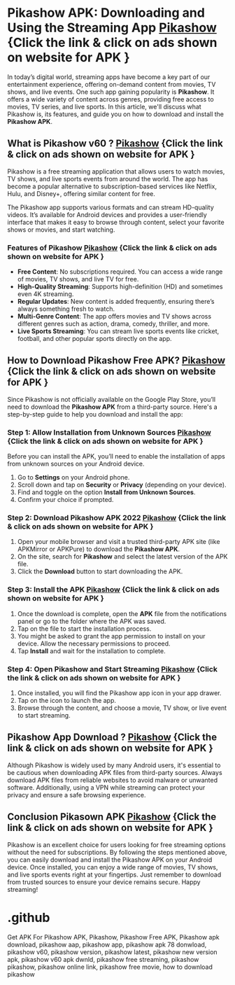 
# Pikashow APK: Downloading and Using the Streaming App [Pikashow](https://gamepodcasts.com) {Click the link & click on ads shown on website for APK }

In today’s digital world, streaming apps have become a key part of our entertainment experience, offering on-demand content from movies, TV shows, and live events. One such app gaining popularity is **Pikashow**. It offers a wide variety of content across genres, providing free access to movies, TV series, and live sports. In this article, we'll discuss what Pikashow is, its features, and guide you on how to download and install the **Pikashow APK**.

## What is Pikashow v60 ?  [Pikashow](https://bestlasminflight.com) {Click the link & click on ads shown on website for APK }

Pikashow is a free streaming application that allows users to watch movies, TV shows, and live sports events from around the world. The app has become a popular alternative to subscription-based services like Netflix, Hulu, and Disney+, offering similar content for free.

The Pikashow app supports various formats and can stream HD-quality videos. It’s available for Android devices and provides a user-friendly interface that makes it easy to browse through content, select your favorite shows or movies, and start watching.

### Features of Pikashow  [Pikashow](https://gamepodcasts.com) {Click the link & click on ads shown on website for APK }

- **Free Content**: No subscriptions required. You can access a wide range of movies, TV shows, and live TV for free.
- **High-Quality Streaming**: Supports high-definition (HD) and sometimes even 4K streaming.
- **Regular Updates**: New content is added frequently, ensuring there’s always something fresh to watch.
- **Multi-Genre Content**: The app offers movies and TV shows across different genres such as action, drama, comedy, thriller, and more.
- **Live Sports Streaming**: You can stream live sports events like cricket, football, and other popular sports directly on the app.

## How to Download Pikashow Free APK?  [Pikashow](https://bestlastminflight.com) {Click the link & click on ads shown on website for APK }

Since Pikashow is not officially available on the Google Play Store, you’ll need to download the **Pikashow APK** from a third-party source. Here's a step-by-step guide to help you download and install the app:

### Step 1: Allow Installation from Unknown Sources  [Pikashow](https://gamepodcasts.com) {Click the link & click on ads shown on website for APK }
Before you can install the APK, you’ll need to enable the installation of apps from unknown sources on your Android device.

1. Go to **Settings** on your Android phone.
2. Scroll down and tap on **Security** or **Privacy** (depending on your device).
3. Find and toggle on the option **Install from Unknown Sources**.
4. Confirm your choice if prompted.

### Step 2: Download Pikashow APK 2022  [Pikashow](https://gamepodcasts.com) {Click the link & click on ads shown on website for APK }
1. Open your mobile browser and visit a trusted third-party APK site (like APKMirror or APKPure) to download the **Pikashow APK**.
2. On the site, search for **Pikashow** and select the latest version of the APK file.
3. Click the **Download** button to start downloading the APK.

### Step 3: Install the APK  [Pikashow](https://gamepodcasts.com) {Click the link & click on ads shown on website for APK }
1. Once the download is complete, open the **APK** file from the notifications panel or go to the folder where the APK was saved.
2. Tap on the file to start the installation process.
3. You might be asked to grant the app permission to install on your device. Allow the necessary permissions to proceed.
4. Tap **Install** and wait for the installation to complete.

### Step 4: Open Pikashow and Start Streaming  [Pikashow](https://gamepodcasts.com) {Click the link & click on ads shown on website for APK }
1. Once installed, you will find the Pikashow app icon in your app drawer.
2. Tap on the icon to launch the app.
3. Browse through the content, and choose a movie, TV show, or live event to start streaming.

## Pikashow App Download ?  [Pikashow](https://gamepodcasts.com) {Click the link & click on ads shown on website for APK }

Although Pikashow is widely used by many Android users, it's essential to be cautious when downloading APK files from third-party sources. Always download APK files from reliable websites to avoid malware or unwanted software. Additionally, using a VPN while streaming can protect your privacy and ensure a safe browsing experience.

## Conclusion Pikasown APK [Pikashow](https://gamepodcasts.com) {Click the link & click on ads shown on website for APK }

Pikashow is an excellent choice for users looking for free streaming options without the need for subscriptions. By following the steps mentioned above, you can easily download and install the Pikashow APK on your Android device. Once installed, you can enjoy a wide range of movies, TV shows, and live sports events right at your fingertips. Just remember to download from trusted sources to ensure your device remains secure. Happy streaming!


# .github
Get APK For Pikashow APK, Pikashow, Pikashow Free APK, Pikashow apk download, pikashow aap, pikashow app, pikashow apk 78 donwload, pikashow v60, pikashow version, pikashow latest, pikashow new version apk, pikashow v60 apk dwnld, pikashow free streaming, pikashow pikashow, pikashow online link, pikashow free movie, how to download pikashow
